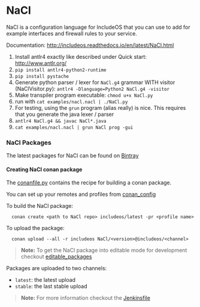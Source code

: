 # NaCl

NaCl is a configuration language for IncludeOS that you can use to add for example interfaces and firewall rules to your service.

Documentation: http://includeos.readthedocs.io/en/latest/NaCl.html

1. Install antlr4 exactly like described under Quick start: http://www.antlr.org/
2. `pip install antlr4-python2-runtime`
3. `pip install pystache`
4. Generate python parser / lexer for `NaCl.g4` grammar WITH visitor (NaClVisitor.py): `antlr4 -Dlanguage=Python2 NaCl.g4 -visitor`
5. Make transpiler program executable: `chmod u+x NaCl.py`
6. run with `cat examples/nacl.nacl | ./NaCl.py`
7. For testing, using the `grun` program (alias really) is nice. This requires that you generate the java lexer / parser
8. `antlr4 NaCl.g4 && javac NaCl*.java`
9. `cat examples/nacl.nacl | grun NaCl prog -gui`

### NaCl Packages

The latest packages for NaCl can be found on [Bintray](https://bintray.com/includeos/includeos/NaCl%3Aincludeos)

#### Creating NaCl conan package

The [conanfile.py](conanfile.py) contains the recipe for building a conan package.

You can set up your remotes and profiles from [conan_config](https://github.com/includeos/conan_config)

To build the NaCl package:

```
  conan create <path to NaCl repo> includeos/latest -pr <profile name>
```

To upload the package:

```
  conan upload --all -r includeos NaCl/<version>@includeos/<channel>
```

> **Note:** To get the NaCl package into editable mode for development checkout [editable_packages](https://docs.conan.io/en/latest/developing_packages/editable_packages.html)

Packages are uploaded to two channels:
- `latest`: the latest upload
- `stable`: the last stable upload

> **Note:** For more information checkout the [Jenkinsfile](Jenkinsfile)
